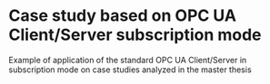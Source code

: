 # Case study based on OPC UA Client/Server subscription mode
Example of application of the standard OPC UA Client/Server in subscription mode on case studies analyzed in the master thesis
